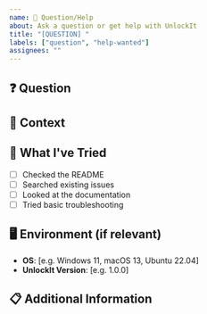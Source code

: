 ```yaml
---
name: 🤔 Question/Help
about: Ask a question or get help with UnlockIt
title: "[QUESTION] "
labels: ["question", "help-wanted"]
assignees: ""
---
```


## ❓ Question

<!-- What would you like to know? -->

## 🎯 Context

<!-- What are you trying to achieve? -->

## 🔄 What I've Tried

<!-- What steps have you already taken to solve this? -->

- [ ] Checked the README
- [ ] Searched existing issues
- [ ] Looked at the documentation
- [ ] Tried basic troubleshooting

## 🖥️ Environment (if relevant)

- **OS**: [e.g. Windows 11, macOS 13, Ubuntu 22.04]
- **UnlockIt Version**: [e.g. 1.0.0]

## 📋 Additional Information

<!-- Any additional context that might help us answer your question. -->
